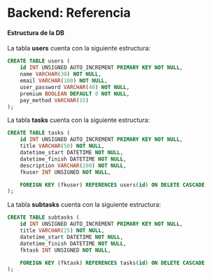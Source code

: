 # Backend: Referencia

#### Estructura de la DB

La tabla **users**  cuenta con la siguiente estructura:

```sql
CREATE TABLE users (
    id INT UNSIGNED AUTO_INCREMENT PRIMARY KEY NOT NULL,
    name VARCHAR(30) NOT NULL,
    email VARCHAR(100) NOT NULL,
    user_password VARCHAR(40) NOT NULL,
    premium BOOLEAN DEFAULT 0 NOT NULL,
    pay_method VARCHAR(15)
);
```

La tabla **tasks** cuenta con la siguiente estructura:

```sql
CREATE TABLE tasks (
    id INT UNSIGNED AUTO_INCREMENT PRIMARY KEY NOT NULL,
    title VARCHAR(50) NOT NULL,
    datetime_start DATETIME NOT NULL,
    datetime_finish DATETIME NOT NULL,
    description VARCHAR(200) NOT NULL,
    fkuser INT UNSIGNED NOT NULL,

    FOREIGN KEY (fkuser) REFERENCES users(id) ON DELETE CASCADE
);
```

La tabla **subtasks** cuenta con la siguiente estructura:

```sql
CREATE TABLE subtasks (
    id INT UNSIGNED AUTO_INCREMENT PRIMARY KEY NOT NULL,
    title VARCHAR(25) NOT NULL,
    datetime_start DATETIME NOT NULL,
    datetime_finish DATETIME NOT NULL,
    fktask INT UNSIGNED NOT NULL,

    FOREIGN KEY (fktask) REFERENCES tasks(id) ON DELETE CASCADE
);
```
